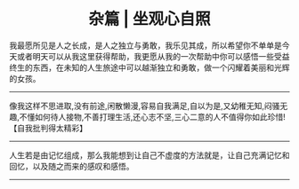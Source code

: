 <center> <h1>杂篇 | 坐观心自照</h1> </center>

我最愿所见是人之长成，是人之独立与勇敢，我乐见其成，所以希望你不单单是今天或者明天可以从我这里获得帮助，我更愿从我的一次帮助中你可以感悟一些受益终生的东西，在未知的人生旅途中可以越渐独立和勇敢，做一个闪耀着美丽和光辉的女孩。

****

像我这样不思进取,没有前途,闲散懒漫,容易自我满足,自以为是,又幼稚无知,闷骚无趣,不懂如何待人接物,不善打理生活,还心志不坚,三心二意的人不值得你如此珍惜!【自我批判得太精彩】

****

人生若是由记忆组成，那么我能想到让自己不虚度的方法就是，让自己充满记忆和回忆，以及随之而来的感叹和感悟。

****
